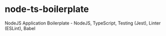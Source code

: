 # node-ts-boilerplate
NodeJS Application Boilerplate - NodeJS, TypeScript, Testing (Jest), Linter (ESLint), Babel
